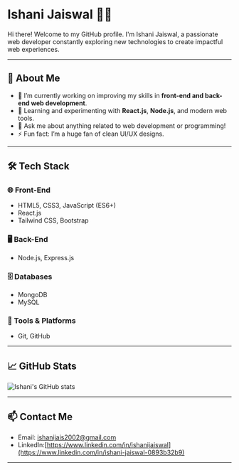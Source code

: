 # Ishani Jaiswal 👩‍💻

Hi there! Welcome to my GitHub profile. I'm Ishani Jaiswal, a passionate web developer constantly exploring new technologies to create impactful web experiences.

---

## 🚀 About Me

- 🔭 I’m currently working on improving my skills in **front-end and back-end web development**.  
- 🌱 Learning and experimenting with **React.js**, **Node.js**, and modern web tools.  
- 💬 Ask me about anything related to web development or programming!  
- ⚡ Fun fact: I’m a huge fan of clean UI/UX designs.  

---

## 🛠️ Tech Stack

### 🌐 Front-End
- HTML5, CSS3, JavaScript (ES6+)
- React.js
- Tailwind CSS, Bootstrap

### 🖥️ Back-End
- Node.js, Express.js

### 🗄️ Databases
- MongoDB
- MySQL

### 🔧 Tools & Platforms
- Git, GitHub
  
---

## 📈 GitHub Stats

![Ishani's GitHub stats](https://github-readme-stats.vercel.app/api?username=ishanijaiswal&show_icons=true&theme=radical)

---

## 📫 Contact Me

- Email: [ishanijais2002@gmail.com](mailto:ishanijais2002@gmail.com)
- LinkedIn:[https://www.linkedin.com/in/ishanijaiswal](https://www.linkedin.com/in/ishani-jaiswal-0893b32b9)

---

